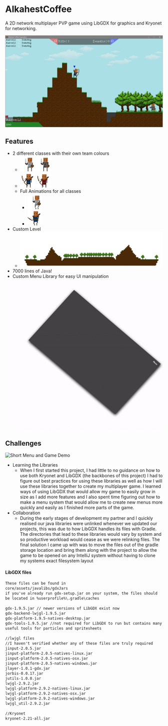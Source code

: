 # AlkahestCoffee
A 2D network multiplayer PVP game using LibGDX for graphics and Kryonet for networking.

![Game Screenshot](readme_data/game_screenshot.png)

## Features

- 2 different classes with their own team colours
    - ![Blue Swordsman](core/assets/SpriteSheets/sprites/KnightSprites/Idle/Blue/ilbpk_0.png) ![Red Swordsman](core/assets/SpriteSheets/sprites/KnightSprites/Idle/Red/ilrpk_0.png)
    - ![Blue Archer](core/assets/SpriteSheets/sprites/ArcherSprites/Idle/Blue/ilbpa_0.png) ![Red Archer](core/assets/SpriteSheets/sprites/ArcherSprites/Idle/Red/ilrpa_0.png)
    - Full Animations for all classes
        - ![Walking Knight](readme_data/knightwalk.gif)
        - ![Walking Archer](readme_data/archerwalk.gif)
- Custom Level
    - ![Level](core/assets/pixmapVisual.png)
- 7000 lines of Java!
- Custom Menu Library for easy UI manipulation
![coolest animation](readme_data/menuAssembly.gif)

## Challenges
![Short Menu and Game Demo](readme_data/gamedemo.gif)

- Learning the Libraries
  - When I first started this project, I had little to no guidance on how to use both Kryonet and LibGDX (the backbones of this project)
I had to figure out best practices for using these libraries as well as how I will use these libraries together to create my multiplayer game.
I learned ways of using LibGDX that would allow my game to easily grow in size as I add more features and I also spent time figuring out how
to make a menu system that would allow me to create new menus more quickly and easily as I finished more parts of the game.
- Collaboration
  - During the early stages of development my partner and I quickly realised our java libraries were unlinked whenever we updated our projects,
  this was due to how LibGDX handles its files with Gradle. The directories that lead to these libraries would vary by system and so productive workload
  would cease as we were relinking files. The final solution I came up with was to move the files out of the gradle storage location and bring them along with
  the project to allow the game to be opened on any IntelliJ system without having to clone my systems exact filesystem layout

#### LibGDX files
```
These files can be found in
core/assets/javalibs/gdxJars
if you've already run gdx-setup.jar on your system, the files should be located in %userprofile%\.gradle\caches

gdx-1.9.5.jar // newer versions of LibGDX exist now
gdx-backend-lwjgl-1.9.5.jar
gdx-platform-1.9.5-natives-desktop.jar
gdx-tools-1.9.5.jar //not required for LibGDX to run but contains many useful tools for particles and spritesheets

//lwjgl files
//I haven't verified whether any of these files are truly required
jinput-2.0.5.jar
jinput-platform-2.0.5-natives-linux.jar
jinput-platform-2.0.5-natives-osx.jar
jinput-platform-2.0.5-natives-windows.jar
jlayer-1.0.1-gdx.jar
jorbis-0.0.17.jar
jutils-1.0.0.jar
lwjgl-2.9.2.jar
lwjgl-platform-2.9.2-natives-linux.jar
lwjgl-platform-2.9.2-natives-osx.jar
lwjgl-platform-2.9.2-natives-windows.jar
lwjgl_util-2.9.2.jar

//Kryonet
kryonet-2.21-all.jar
```
